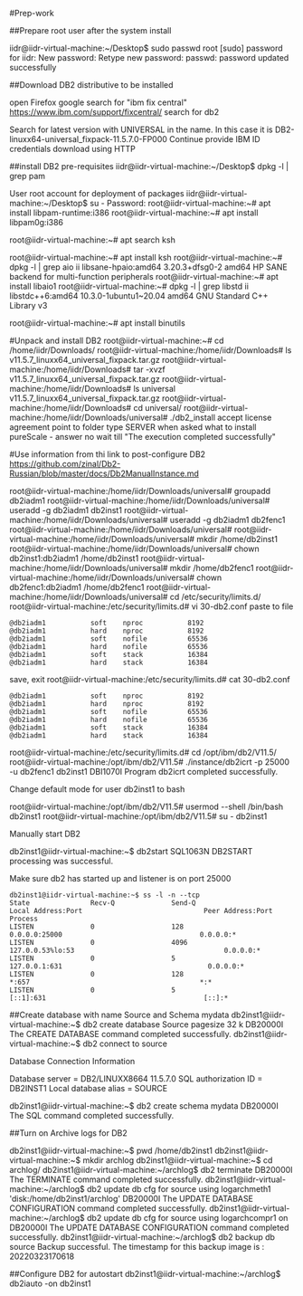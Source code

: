 #Prep-work

##Prepare root user after the system install

iidr@iidr-virtual-machine:~/Desktop$ sudo passwd root
[sudo] password for iidr: 
New password: 
Retype new password: 
passwd: password updated successfully


##Download DB2 distributive to be installed

open Firefox
google search for "ibm fix central"
https://www.ibm.com/support/fixcentral/
search for db2

Search for latest version with UNIVERSAL in the name. In this case it is DB2-linuxx64-universal_fixpack-11.5.7.0-FP000 
Continue
provide IBM ID credentials
download using HTTP

##install DB2 pre-requisites
iidr@iidr-virtual-machine:~/Desktop$ dpkg -l | grep pam

User root account for deployment of packages
iidr@iidr-virtual-machine:~/Desktop$ su -
Password: 
root@iidr-virtual-machine:~# apt install libpam-runtime:i386
root@iidr-virtual-machine:~# apt install libpam0g:i386

root@iidr-virtual-machine:~# apt search ksh

root@iidr-virtual-machine:~# apt install ksh
root@iidr-virtual-machine:~# dpkg -l | grep aio
ii  libsane-hpaio:amd64                        3.20.3+dfsg0-2                      amd64        HP SANE backend for multi-function peripherals
root@iidr-virtual-machine:~# apt install libaio1
root@iidr-virtual-machine:~# dpkg -l | grep libstd
ii  libstdc++6:amd64                           10.3.0-1ubuntu1~20.04               amd64        GNU Standard C++ Library v3

root@iidr-virtual-machine:~# apt install binutils

#Unpack and install DB2
root@iidr-virtual-machine:~# cd /home/iidr/Downloads/
root@iidr-virtual-machine:/home/iidr/Downloads# ls
v11.5.7_linuxx64_universal_fixpack.tar.gz
root@iidr-virtual-machine:/home/iidr/Downloads# tar -xvzf v11.5.7_linuxx64_universal_fixpack.tar.gz
root@iidr-virtual-machine:/home/iidr/Downloads# ls
universal  v11.5.7_linuxx64_universal_fixpack.tar.gz
root@iidr-virtual-machine:/home/iidr/Downloads# cd universal/
root@iidr-virtual-machine:/home/iidr/Downloads/universal# ./db2_install 
accept license agreement
point to folder
type SERVER when asked what to install
pureScale - answer no
wait till "The execution completed successfully"

#Use information from thi link to post-configure DB2
https://github.com/zinal/Db2-Russian/blob/master/docs/Db2ManualInstance.md

root@iidr-virtual-machine:/home/iidr/Downloads/universal# groupadd db2iadm1
root@iidr-virtual-machine:/home/iidr/Downloads/universal# useradd -g db2iadm1 db2inst1
root@iidr-virtual-machine:/home/iidr/Downloads/universal# useradd -g db2iadm1 db2fenc1
root@iidr-virtual-machine:/home/iidr/Downloads/universal# 
root@iidr-virtual-machine:/home/iidr/Downloads/universal# mkdir /home/db2inst1
root@iidr-virtual-machine:/home/iidr/Downloads/universal# chown db2inst1:db2iadm1 /home/db2inst1
root@iidr-virtual-machine:/home/iidr/Downloads/universal# mkdir /home/db2fenc1
root@iidr-virtual-machine:/home/iidr/Downloads/universal# chown db2fenc1:db2iadm1 /home/db2fenc1
root@iidr-virtual-machine:/home/iidr/Downloads/universal# cd /etc/security/limits.d/
root@iidr-virtual-machine:/etc/security/limits.d# vi 30-db2.conf
paste to file 
```
@db2iadm1           soft    nproc           8192
@db2iadm1           hard    nproc           8192
@db2iadm1           soft    nofile          65536
@db2iadm1           hard    nofile          65536
@db2iadm1           soft    stack           16384
@db2iadm1           hard    stack           16384
```
save, exit
root@iidr-virtual-machine:/etc/security/limits.d# cat 30-db2.conf 
```
@db2iadm1           soft    nproc           8192
@db2iadm1           hard    nproc           8192
@db2iadm1           soft    nofile          65536
@db2iadm1           hard    nofile          65536
@db2iadm1           soft    stack           16384
@db2iadm1           hard    stack           16384
```

root@iidr-virtual-machine:/etc/security/limits.d# cd /opt/ibm/db2/V11.5/
root@iidr-virtual-machine:/opt/ibm/db2/V11.5# ./instance/db2icrt -p 25000 -u db2fenc1 db2inst1
DBI1070I  Program db2icrt completed successfully.

Change default mode for user db2inst1 to bash

root@iidr-virtual-machine:/opt/ibm/db2/V11.5# usermod --shell /bin/bash db2inst1
root@iidr-virtual-machine:/opt/ibm/db2/V11.5# su - db2inst1

Manually start DB2

db2inst1@iidr-virtual-machine:~$ db2start
SQL1063N  DB2START processing was successful.

Make sure db2 has started up and listener is on port 25000
```
db2inst1@iidr-virtual-machine:~$ ss -l -n --tcp
State               Recv-Q              Send-Q                             Local Address:Port                              Peer Address:Port              Process              
LISTEN              0                   128                                      0.0.0.0:25000                                  0.0.0.0:*                                      
LISTEN              0                   4096                               127.0.0.53%lo:53                                     0.0.0.0:*                                      
LISTEN              0                   5                                      127.0.0.1:631                                    0.0.0.0:*                                      
LISTEN              0                   128                                            *:657                                          *:*                                      
LISTEN              0                   5                                          [::1]:631                                       [::]:*   
```

##Create database with name Source and Schema mydata
db2inst1@iidr-virtual-machine:~$ db2 create database Source pagesize 32 k
DB20000I  The CREATE DATABASE command completed successfully.
db2inst1@iidr-virtual-machine:~$ db2 connect to source

   Database Connection Information

 Database server        = DB2/LINUXX8664 11.5.7.0
 SQL authorization ID   = DB2INST1
 Local database alias   = SOURCE

db2inst1@iidr-virtual-machine:~$ db2 create schema mydata
DB20000I  The SQL command completed successfully.

##Turn on Archive logs for DB2

db2inst1@iidr-virtual-machine:~$ pwd
/home/db2inst1
db2inst1@iidr-virtual-machine:~$ mkdir archlog
db2inst1@iidr-virtual-machine:~$ cd archlog/
db2inst1@iidr-virtual-machine:~/archlog$ db2 terminate
DB20000I  The TERMINATE command completed successfully.
db2inst1@iidr-virtual-machine:~/archlog$ db2 update db cfg for source using logarchmeth1 'disk:/home/db2inst1/archlog'
DB20000I  The UPDATE DATABASE CONFIGURATION command completed successfully.
db2inst1@iidr-virtual-machine:~/archlog$ db2 update db cfg for source using logarchcompr1 on
DB20000I  The UPDATE DATABASE CONFIGURATION command completed successfully.
db2inst1@iidr-virtual-machine:~/archlog$ db2 backup db source
Backup successful. The timestamp for this backup image is : 20220323170618

##Configure DB2 for autostart
db2inst1@iidr-virtual-machine:~/archlog$ db2iauto -on db2inst1
